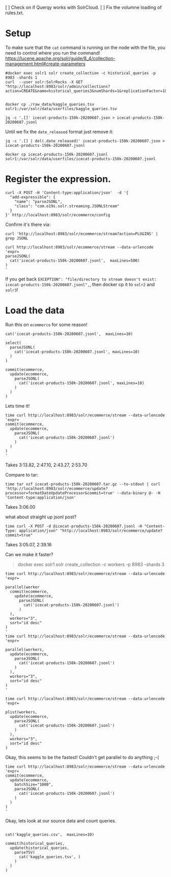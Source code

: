 
[ ] Check on if Querqy works with SolrCloud.
[ ] Fix the volumne loading of rules.txt.

# Setup

To make sure that the `cat` command is running on the node with the file, you need to control
where you run the command!
https://lucene.apache.org/solr/guide/8_4/collection-management.html#create-parameters

```
#docker exec solr1 solr create_collection -c historical_queries -p 8983 -shards 1
curl  --user solr:SolrRocks -X GET "http://localhost:8983/solr/admin/collections?action=CREATE&name=historical_queries3&numShards=1&replicationFactor=1&createNodeSet=192.168.96.5:8983_solr"


docker cp ./raw_data/kaggle_queries.tsv solr1:/var/solr/data/userfiles/kaggle_queries.tsv

```

```
jq -c '.[]' icecat-products-150k-20200607.json > icecat-products-150k-20200607.jsonl
```

Until we fix the `date_released` format just remove it:
```
jq -c '.[] | del(.date_released)' icecat-products-150k-20200607.json > icecat-products-150k-20200607.jsonl
```

```
docker cp icecat-products-150k-20200607.jsonl solr1:/var/solr/data/userfiles/icecat-products-150k-20200607.jsonl
```

# Register the expression.

```
curl -X POST -H 'Content-type:application/json'  -d '{
  "add-expressible": {
    "name": "parseJSONL",
    "class": "com.o19s.solr.streaming.JSONLStream"
  }
}' http://localhost:8983/solr/ecommerce/config
```

Confirm it's there via:

```
curl 'http://localhost:8983/solr/ecommerce/stream?action=PLUGINS' | grep JSONL
```

```
curl http://localhost:8983/solr/ecommerce/stream --data-urlencode 'expr=
parseJSONL(
  cat('icecat-products-150k-20200607.jsonl',  maxLines=500)
)
'
```
If you get back `EXCEPTION": "file/directory to stream doesn't exist: icecat-products-150k-20200607.jsonl",`, then docker cp it to `solr2` and `solr3`!

# Load the data

Run this on `ecommerce` for some reason!

```
cat('icecat-products-150k-20200607.jsonl',  maxLines=10)
```

```
select(
  parseJSONL(
    cat('icecat-products-150k-20200607.jsonl', maxLines=10)
  )
)
```

```
commit(ecommerce,
  update(ecommerce,
    parseJSONL(
      cat('icecat-products-150k-20200607.jsonl', maxLines=10)
    )
  )
)
```

Lets time it!
```
time curl http://localhost:8983/solr/ecommerce/stream --data-urlencode 'expr=
commit(ecommerce,
  update(ecommerce,
    parseJSONL(
      cat('icecat-products-150k-20200607.jsonl')
    )
  )
)
'
```

Takes 3:13.82, 2:47.10,  2:43.27, 2:53.70

Compare to tar:
```
time tar xzf icecat-products-150k-20200607.tar.gz --to-stdout | curl 'http://localhost:8983/solr/ecommerce/update?processor=formatDateUpdateProcessor&commit=true' --data-binary @- -H 'Content-type:application/json'
```

Takes 3:06.00

what about straight up jsonl post?
```
time curl -X POST -d @icecat-products-150k-20200607.jsonl -H "Content-Type: application/json" "http://localhost:8983/solr/ecommerce/update?commit=true"
```

Takes 3:05.07, 2:39.16

Can we make it faster?

> docker exec solr1 solr create_collection -c workers -p 8983 -shards 3


```
time curl http://localhost:8983/solr/ecommerce/stream --data-urlencode 'expr=

parallel(worker
  commit(ecommerce,
    update(ecommerce,
      parseJSONL(
        cat('icecat-products-150k-20200607.jsonl')
      )
  ),
  workers="3",
  sort="id desc"
)
'
time curl http://localhost:8983/solr/ecommerce/stream --data-urlencode 'expr=

parallel(workers,
  update(ecommerce,
    parseJSONL(
      cat('icecat-products-150k-20200607.jsonl')
    )
  ),
  workers="3",
  sort="id desc"
)
'

time curl http://localhost:8983/solr/ecommerce/stream --data-urlencode 'expr=

plist(workers,
  update(ecommerce,
    parseJSONL(
      cat('icecat-products-150k-20200607.jsonl')
    )
  ),
  workers="3",
  sort="id desc"
)
```

Okay, this seems to be the fastest!  Couldn't get parallel to do anything ;-(
```
time curl http://localhost:8983/solr/ecommerce/stream --data-urlencode 'expr=
commit(ecommerce,
  update(ecommerce,
    batchSize="1000",
    parseJSONL(
      cat('icecat-products-150k-20200607.jsonl')
    )
  )
)
'

```

Okay, lets look at our source data and count queries.

```

```

```
cat('kaggle_queries.csv',  maxLines=10)
```

```
commit(historical_queries,
  update(historical_queries,
    parseTSV(
      cat('kaggle_queries.tsv', )
    )
  )
)
```
